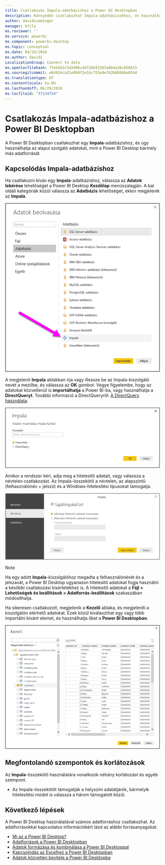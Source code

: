 ```yaml
---
title: Csatlakozás Impala-adatbázishoz a Power BI Desktopban
description: Könnyedén csatlakozhat Impala-adatbázisokhoz, és használhatja a bennük tárolt adatokat a Power BI Desktopban
author: davidiseminger
manager: kfile
ms.reviewer: ''
ms.service: powerbi
ms.component: powerbi-desktop
ms.topic: conceptual
ms.date: 04/24/2018
ms.author: davidi
LocalizationGroup: Connect to data
ms.openlocfilehash: 7feb562c5d2d96c4d726b93393a0b4a26c658415
ms.sourcegitcommit: e8d924ca25e060f2e1bc753e8e762b88066a0344
ms.translationtype: HT
ms.contentlocale: hu-HU
ms.lasthandoff: 06/29/2018
ms.locfileid: "37134754"
---
```

# <a name="connect-to-an-impala-database-in-power-bi-desktop"></a>Csatlakozás Impala-adatbázishoz a Power BI Desktopban
A Power BI Desktopban csatlakozhat egy **Impala**-adatbázishoz, és úgy használhatja az alapul szolgáló adatokat, mint a Power BI Desktop bármely más adatforrását.

## <a name="connect-to-an-impala-database"></a>Kapcsolódás Impala-adatbázishoz
Ha csatlakozni kíván egy **Impala**-adatbázishoz, válassza az **Adatok lekérése** lehetőséget a Power BI Desktop **Kezdőlap** menüszalagján. A bal oldali kategóriák közül válassza az **Adatbázis** lehetőséget, ekkor megjelenik az **Impala**.

![](media/desktop-connect-impala/connect_impala_2.png)

A megjelenő **Impala** ablakban írja vagy illessze be az Impala-kiszolgáló nevét a mezőbe, és válassza az **OK** gombot. Vegye figyelembe, hogy az adatokat közvetlenül is **importálhatja** a Power BI-ba, vagy használhatja a **DirectQueryt**. További információ a DirectQueryről: [A DirectQuery használata](desktop-use-directquery.md).

![](media/desktop-connect-impala/connect_impala_3a.png)

Amikor a rendszer kéri, adja meg a hitelesítő adatait, vagy válassza a névtelen csatlakozást. Az Impala-összekötő a névtelen, az alapszintű (felhasználónév + jelszó) és a Windows-hitelesítési típusokat támogatja.

![](media/desktop-connect-impala/connect_impala_4.png)

> [!NOTE]
> Ha egy adott **Impala**-kiszolgálóhoz megadta a felhasználónévét és a jelszavát, a Power BI Desktop ugyanazon hitelesítő adatokat fogja használni a későbbi csatlakozási kísérletekhez is. A hitelesítő adatokat a **Fájl > Lehetőségek és beállítások > Adatforrás-beállítások** szakaszában módosíthatja.
> 
> 

Ha sikeresen csatlakozott, megjelenik a **Kezelő** ablaka, és megjeleníti a kiszolgálón elérhető adatokat. Ezek közül kiválaszthat egy vagy több importálni kívánt elemet, és használhatja őket a **Power BI Desktopban**.

![](media/desktop-connect-impala/connect_impala_5.png)

## <a name="considerations-and-limitations"></a>Megfontolandó szempontok és korlátozások
Az **Impala**-összekötő használatára vonatkozik néhány korlátozást és egyéb szempont.

* Az Impala-összekötőt támogatják a helyszíni adatátjárók, bármelyik hitelesítési módot is válassza a három támogatott közül.

## <a name="next-steps"></a>Következő lépések
A Power BI Desktop használatával számos adatforráshoz csatlakozhat. Az adatforrásokkal kapcsolatos információkért lásd az alábbi forrásanyagokat:

* [Mi az a Power BI Desktop?](desktop-what-is-desktop.md)
* [Adatforrások a Power BI Desktopban](desktop-data-sources.md)
* [Adatok formázása és kombinálása a Power BI Desktoppal](desktop-shape-and-combine-data.md)
* [Kapcsolódás az Excelhez a Power BI Desktopban](desktop-connect-excel.md)   
* [Adatok közvetlen bevitele a Power BI Desktopba](desktop-enter-data-directly-into-desktop.md)   

